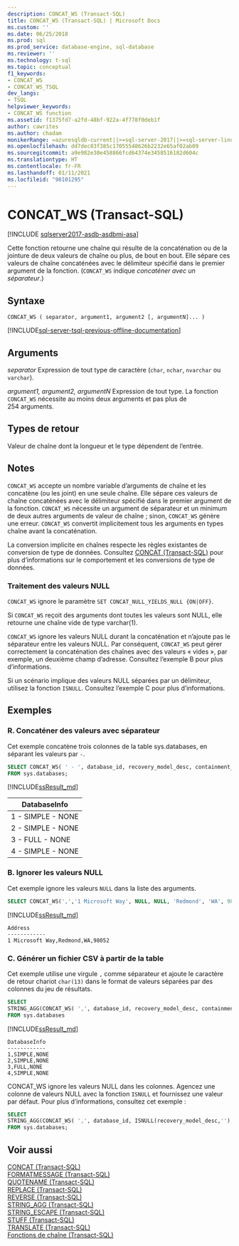 ```yaml
---
description: CONCAT_WS (Transact-SQL)
title: CONCAT_WS (Transact-SQL) | Microsoft Docs
ms.custom: ''
ms.date: 06/25/2018
ms.prod: sql
ms.prod_service: database-engine, sql-database
ms.reviewer: ''
ms.technology: t-sql
ms.topic: conceptual
f1_keywords:
- CONCAT_WS
- CONCAT_WS_TSQL
dev_langs:
- TSQL
helpviewer_keywords:
- CONCAT_WS function
ms.assetid: f1375fd7-a2fd-48bf-922a-4f778f0deb1f
author: cawrites
ms.author: chadam
monikerRange: =azuresqldb-current||>=sql-server-2017||>=sql-server-linux-2017||=azuresqldb-mi-current||=azure-sqldw-latest
ms.openlocfilehash: dd7dec83f385c17055548626b2232e65af02ab09
ms.sourcegitcommit: a9e982e30e458866fcd64374e3458516182d604c
ms.translationtype: HT
ms.contentlocale: fr-FR
ms.lasthandoff: 01/11/2021
ms.locfileid: "98101295"
---
```

# <a name="concat_ws-transact-sql"></a>CONCAT_WS (Transact-SQL)
[!INCLUDE [sqlserver2017-asdb-asdbmi-asa](../../includes/applies-to-version/sqlserver2017-asdb-asdbmi-asa.md)]

Cette fonction retourne une chaîne qui résulte de la concaténation ou de la jointure de deux valeurs de chaîne ou plus, de bout en bout. Elle sépare ces valeurs de chaîne concaténées avec le délimiteur spécifié dans le premier argument de la fonction. (`CONCAT_WS` indique *concaténer avec un séparateur*.)

##  <a name="syntax"></a>Syntaxe   
```syntaxsql
CONCAT_WS ( separator, argument1, argument2 [, argumentN]... )
```

[!INCLUDE[sql-server-tsql-previous-offline-documentation](../../includes/sql-server-tsql-previous-offline-documentation.md)]

## <a name="arguments"></a>Arguments
*separator* Expression de tout type de caractère (`char`, `nchar`, `nvarchar` ou `varchar`).

*argument1, argument2, argumentN* Expression de tout type. La fonction `CONCAT_WS` nécessite au moins deux arguments et pas plus de 254 arguments.

## <a name="return-types"></a>Types de retour
Valeur de chaîne dont la longueur et le type dépendent de l’entrée.

## <a name="remarks"></a>Notes   
`CONCAT_WS` accepte un nombre variable d’arguments de chaîne et les concatène (ou les joint) en une seule chaîne. Elle sépare ces valeurs de chaîne concaténées avec le délimiteur spécifié dans le premier argument de la fonction. `CONCAT_WS` nécessite un argument de séparateur et un minimum de deux autres arguments de valeur de chaîne ; sinon, `CONCAT_WS` génère une erreur. `CONCAT_WS` convertit implicitement tous les arguments en types chaîne avant la concaténation. 

La conversion implicite en chaînes respecte les règles existantes de conversion de type de données. Consultez [CONCAT (Transact-SQL)](../../t-sql/functions/concat-transact-sql.md) pour plus d’informations sur le comportement et les conversions de type de données.

### <a name="treatment-of-null-values"></a>Traitement des valeurs NULL

`CONCAT_WS` ignore le paramètre `SET CONCAT_NULL_YIELDS_NULL {ON|OFF}`.

Si `CONCAT_WS` reçoit des arguments dont toutes les valeurs sont NULL, elle retourne une chaîne vide de type varchar(1).

`CONCAT_WS` ignore les valeurs NULL durant la concaténation et n’ajoute pas le séparateur entre les valeurs NULL. Par conséquent, `CONCAT_WS` peut gérer correctement la concaténation des chaînes avec des valeurs « vides », par exemple, un deuxième champ d’adresse. Consultez l’exemple B pour plus d’informations.

Si un scénario implique des valeurs NULL séparées par un délimiteur, utilisez la fonction `ISNULL`. Consultez l’exemple C pour plus d’informations.

## <a name="examples"></a>Exemples   

### <a name="a--concatenating-values-with-separator"></a>R.  Concaténer des valeurs avec séparateur
Cet exemple concatène trois colonnes de la table sys.databases, en séparant les valeurs par `-`.   

```sql
SELECT CONCAT_WS( ' - ', database_id, recovery_model_desc, containment_desc) AS DatabaseInfo
FROM sys.databases;
```

[!INCLUDE[ssResult_md](../../includes/ssresult-md.md)]   

|DatabaseInfo |  
|---------|
|1 - SIMPLE - NONE |
|2 - SIMPLE - NONE |
|3 - FULL - NONE |
|4 - SIMPLE - NONE |


### <a name="b--skipping-null-values"></a>B.  Ignorer les valeurs NULL
Cet exemple ignore les valeurs `NULL` dans la liste des arguments.

```sql
SELECT CONCAT_WS(',','1 Microsoft Way', NULL, NULL, 'Redmond', 'WA', 98052) AS Address;
```

[!INCLUDE[ssResult_md](../../includes/ssresult-md.md)]   

```
Address
------------   
1 Microsoft Way,Redmond,WA,98052
```

### <a name="c--generating-csv-file-from-table"></a>C.  Générer un fichier CSV à partir de la table
Cet exemple utilise une virgule `,` comme séparateur et ajoute le caractère de retour chariot `char(13)` dans le format de valeurs séparées par des colonnes du jeu de résultats.

```sql
SELECT 
STRING_AGG(CONCAT_WS( ',', database_id, recovery_model_desc, containment_desc), char(13)) AS DatabaseInfo
FROM sys.databases
```

[!INCLUDE[ssResult_md](../../includes/ssresult-md.md)]   

```
DatabaseInfo
------------   
1,SIMPLE,NONE
2,SIMPLE,NONE
3,FULL,NONE 
4,SIMPLE,NONE 
```

CONCAT_WS ignore les valeurs NULL dans les colonnes. Agencez une colonne de valeurs NULL avec la fonction `ISNULL` et fournissez une valeur par défaut. Pour plus d’informations, consultez cet exemple :

```sql
SELECT 
STRING_AGG(CONCAT_WS( ',', database_id, ISNULL(recovery_model_desc,''), ISNULL(containment_desc,'N/A')), char(13)) AS DatabaseInfo
FROM sys.databases;
```

## <a name="see-also"></a>Voir aussi
 [CONCAT &#40;Transact-SQL&#41;](../../t-sql/functions/concat-transact-sql.md)  
 [FORMATMESSAGE &#40;Transact-SQL&#41;](../../t-sql/functions/formatmessage-transact-sql.md)  
 [QUOTENAME &#40;Transact-SQL&#41;](../../t-sql/functions/quotename-transact-sql.md)  
 [REPLACE &#40;Transact-SQL&#41;](../../t-sql/functions/replace-transact-sql.md)  
 [REVERSE &#40;Transact-SQL&#41;](../../t-sql/functions/reverse-transact-sql.md)  
 [STRING_AGG &#40;Transact-SQL&#41;](../../t-sql/functions/string-agg-transact-sql.md)  
 [STRING_ESCAPE &#40;Transact-SQL&#41;](../../t-sql/functions/string-escape-transact-sql.md)  
 [STUFF &#40;Transact-SQL&#41;](../../t-sql/functions/stuff-transact-sql.md)  
 [TRANSLATE &#40;Transact-SQL&#41;](../../t-sql/functions/translate-transact-sql.md)  
 [Fonctions de chaîne &#40;Transact-SQL&#41;](../../t-sql/functions/string-functions-transact-sql.md)  

